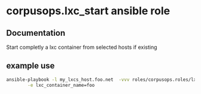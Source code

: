 # corpusops.lxc_start ansible role
## Documentation

Start completly a lxc container from selected hosts if existing

## example use
```bash
ansible-playbook -l my_lxcs_host.foo.net  -vvv roles/corpusops.roles/lxc_start/role.yml \
        -e lxc_container_name=foo
```

